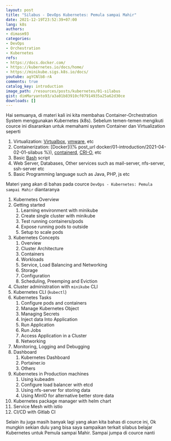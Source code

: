 ```yaml
---
layout: post
title: "Silabus - DevOps Kubernetes: Pemula sampai Mahir"
date: 2021-12-19T23:52:39+07:00
lang: k8s
authors:
- dimasm93
categories:
- DevOps
- Orchestration
- Kubernetes
refs: 
- https://docs.docker.com/
- https://kubernetes.io/docs/home/
- https://minikube.sigs.k8s.io/docs/
youtube: agYCNlb8-rA
comments: true
catalog_key: introduction
image_path: /resources/posts/kubernetes/01-silabus
gist: dimMaryanto93/a3a01b83910cf07914935a25a62d30ce
downloads: []
---
```



Hai semuanya, di materi kali ini kita membahas Container-Orchestration System menggunakan Kubernetes (k8s). Sebelum temen-temen mengikuti cource ini disarankan untuk memahami system Container dan Virtualization seperti 

1. Virtualization: [Virtualbox](https://www.virtualbox.org/), [vmware](https://www.vmware.com/), etc
2. Containerization: [Docker]({% post_url docker/01-introduction/2021-04-02-01-silabus %}), [containerd](https://containerd.io/), [CRI-O](https://cri-o.io/), etc
3. Basic [Bash](https://www.gnu.org/software/bash/) script
4. Web Server, Databases, Other services such as mail-server, nfs-server, ssh-server etc
5. Basic Programming language such as Java, PHP, js etc

Materi yang akan di bahas pada cource `DevOps - Kubernetes: Pemula sampai Mahir` diantaranya

<!--more-->

1. Kubernetes Overview
2. Getting started
    1. Learning environment with minikube
    2. Create single cluster with minikube
    3. Test running containers/pods
    4. Expose running pods to outside
    5. Setup to scale pods
3. Kubernetes Concepts
    1. Overview
    2. Cluster Architecture
    3. Containers
    4. Workloads
    5. Service, Load Balancing and Networking
    6. Storage
    7. Configuration
    9. Scheduling, Preemping and Eviction
4. Cluster administration with `minikube` CLI
5. Kubernetes CLI (`kubectl`)
6. Kubernetes Tasks
    1. Configure pods and containers
    2. Manage Kubernetes Object
    3. Managing Secrets
    4. Inject data Into Application
    5. Run Application
    6. Run Jobs
    7. Access Application in a Cluster
    8. Networking
7. Monitoring, Logging and Debugging
8. Dashboard
    1. Kubernetes Dashboard
    2. Portainer.io
    3. Others
9. Kubernetes in Production machines
    1. Using kubeadm
    2. Configure load balancer with etcd
    3. Using nfs-server for storing data
    4. Using MinIO for alternative better store data
10. Kubernetes package manager with helm chart
11. Service Mesh with istio
12. CI/CD with Gitlab CI

Selain itu juga masih banyak lagi yang akan kita bahas di cource ini, Ok mungkin sekian dulu yang bisa saya sampaikan terkait silabus belajar Kubernetes untuk Pemula sampai Mahir. Sampai jumpa di cource nanti